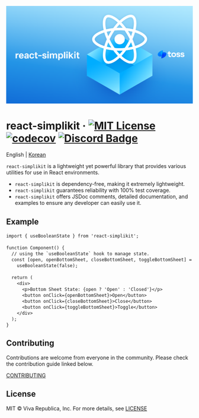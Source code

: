 ![react-simplikit](./src/public/images/og.png)

# react-simplikit &middot; [![MIT License](https://img.shields.io/badge/license-MIT-blue.svg)](https://github.com/toss/slash/blob/main/LICENSE) [![codecov](https://codecov.io/gh/toss/react-simplikit/graph/badge.svg?token=RHVOZ3J3TU)](https://codecov.io/gh/toss/react-simplikit) [![Discord Badge](https://discord.com/api/guilds/1281071127052943361/widget.png?style=shield)](https://discord.gg/vGXbVjP2nY)

English | [Korean](./README-ko_kr.md)

`react-simplikit` is a lightweight yet powerful library that provides various utilities for use in React environments.

- `react-simplikit` is dependency-free, making it extremely lightweight.
- `react-simplikit` guarantees reliability with 100% test coverage.
- `react-simplikit` offers JSDoc comments, detailed documentation, and examples to ensure any developer can easily use it.

## Example

```tsx
import { useBooleanState } from 'react-simplikit';

function Component() {
  // using the `useBooleanState` hook to manage state.
  const [open, openBottomSheet, closeBottomSheet, toggleBottomSheet] =
    useBooleanState(false);

  return (
    <div>
      <p>Bottom Sheet State: {open ? 'Open' : 'Closed'}</p>
      <button onClick={openBottomSheet}>Open</button>
      <button onClick={closeBottomSheet}>Close</button>
      <button onClick={toggleBottomSheet}>Toggle</button>
    </div>
  );
}
```

## Contributing

Contributions are welcome from everyone in the community. Please check the contribution guide linked below.

[CONTRIBUTING](./src/docs/en/contributing.md)

## License

MIT © Viva Republica, Inc. For more details, see [LICENSE](./LICENSE)
